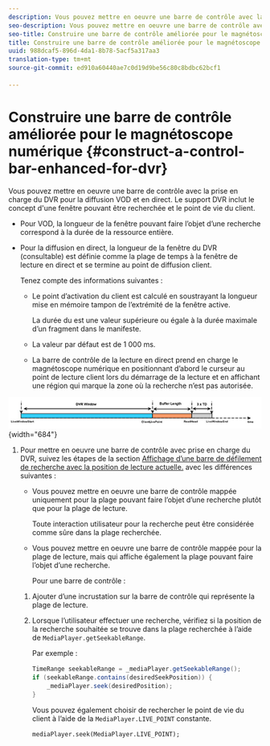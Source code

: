 ```yaml
---
description: Vous pouvez mettre en oeuvre une barre de contrôle avec la prise en charge du DVR pour la diffusion VOD et en direct. Le support DVR inclut le concept d'une fenêtre pouvant être recherchée et le point de vie du client.
seo-description: Vous pouvez mettre en oeuvre une barre de contrôle avec la prise en charge du DVR pour la diffusion VOD et en direct. Le support DVR inclut le concept d'une fenêtre pouvant être recherchée et le point de vie du client.
seo-title: Construire une barre de contrôle améliorée pour le magnétoscope numérique
title: Construire une barre de contrôle améliorée pour le magnétoscope numérique
uuid: 988dcaf5-896d-4da1-8b78-5acf5a317aa3
translation-type: tm+mt
source-git-commit: ed910a60440ae7c0d19d9be56c80c8bdbc62bcf1

---
```



# Construire une barre de contrôle améliorée pour le magnétoscope numérique {#construct-a-control-bar-enhanced-for-dvr}

Vous pouvez mettre en oeuvre une barre de contrôle avec la prise en charge du DVR pour la diffusion VOD et en direct. Le support DVR inclut le concept d&#39;une fenêtre pouvant être recherchée et le point de vie du client.

* Pour VOD, la longueur de la fenêtre pouvant faire l’objet d’une recherche correspond à la durée de la ressource entière.
* Pour la diffusion en direct, la longueur de la fenêtre du DVR (consultable) est définie comme la plage de temps  à la fenêtre de lecture en direct et se termine au point de diffusion client.

   Tenez compte des informations suivantes :

   * Le point d’activation du client est calculé en soustrayant la longueur mise en mémoire tampon de l’extrémité de la fenêtre active.

      La durée  du est une valeur supérieure ou égale à la durée maximale d’un fragment dans le manifeste.
   * La valeur par défaut est de 1 000 ms.
   * La barre de contrôle de la lecture en direct prend en charge le magnétoscope numérique en positionnant d’abord le curseur au point de lecture client lors du démarrage de la lecture et en affichant une région qui marque la zone où la recherche n’est pas autorisée.

<!--<a id="fig_37A39A28BA714BA5A2C461357ED5BD41"></a>-->

![](assets/dvr-window.PNG){width=&quot;684&quot;}

1. Pour mettre en oeuvre une barre de contrôle avec prise en charge du DVR, suivez les étapes de la section [Affichage d’une barre de défilement de recherche avec la position de lecture actuelle.](../../../tvsdk-3x-android-prog/android-3x-content-playback-options-android2/ui-configure/android-3x-ui-seek-scrub-bar-display.md) avec les différences suivantes :

   * Vous pouvez mettre en oeuvre une barre de contrôle mappée uniquement pour la plage pouvant faire l’objet d’une recherche plutôt que pour la plage de lecture.

      Toute interaction utilisateur pour la recherche peut être considérée comme sûre dans la plage recherchée.
   * Vous pouvez mettre en oeuvre une barre de contrôle mappée pour la plage de lecture, mais qui affiche également la plage pouvant faire l’objet d’une recherche.

      Pour une barre de contrôle :
   1. Ajouter d’une incrustation sur la barre de contrôle qui représente la plage de lecture.
   1. Lorsque l’utilisateur  effectuer une recherche, vérifiez si la position de la recherche souhaitée se trouve dans la plage recherchée à l’aide de `MediaPlayer.getSeekableRange`.

      Par exemple :

      ```java
      TimeRange seekableRange = _mediaPlayer.getSeekableRange(); 
      if (seekableRange.contains(desiredSeekPosition)) { 
          _mediaPlayer.seek(desiredPosition); 
      }
      ```

      Vous pouvez également choisir de rechercher le point de vie du client à l’aide de la `MediaPlayer.LIVE_POINT` constante.

      ```
      mediaPlayer.seek(MediaPlayer.LIVE_POINT);
      ```

